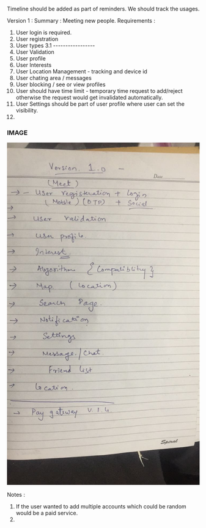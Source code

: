 Timeline should be added as part of reminders. We should track the usages.

Version 1 :
Summary : Meeting new people.
Requirements :
1. User login is required.
2. User registration
3. User types
3.1 -----------------
4. User Validation
5. User profile
6. User Interests
7. User Location Management - tracking and device id
8. User chating area / messages
9. User blocking / see or view profiles
10. User should have time limit - temporary time request to add/reject otherwise the request would get invalidated automatically.
11. User Settings should be part of user profile where user can set the visibility.
12. 

### IMAGE
![Version_1_ROAMAP](static_content/images/version1_roadmap.jpeg)

Notes :
1) If the user wanted to add multiple accounts which could be random would be a paid service.
2) 
